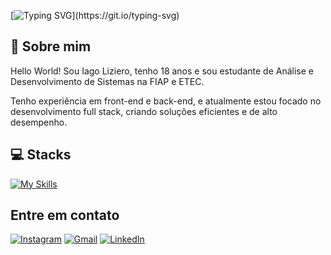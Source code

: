 [![Typing SVG](https://readme-typing-svg.demolab.com/?lines=Prazer,+sou+o+Iago+Liziero!;Full+stack+developer.)](https://git.io/typing-svg)

## 📌 Sobre mim

Hello World! Sou Iago Liziero, tenho 18 anos e sou estudante de Análise e Desenvolvimento de Sistemas na FIAP e ETEC. 

Tenho experiência em front-end e back-end, e atualmente estou focado no desenvolvimento full stack, criando soluções eficientes e de alto desempenho.

## 💻 Stacks
<div>

[![My Skills](https://skillicons.dev/icons?i=js,html,css,ts,tailwind,react,vite,prisma,nodejs,mysql,mongodb,express)](https://skillic)

## Entre em contato
[![Instagram](https://img.shields.io/badge/Instagram-E4405F?style=for-the-badge&logo=instagram&logoColor=white)](https://www.instagram.com/Iagoliziero/)
[![Gmail](https://img.shields.io/badge/Gmail-D14836?style=for-the-badge&logo=gmail&logoColor=white)](mailto:iagolizierox14@gmail.com)
[![LinkedIn](https://img.shields.io/badge/LinkedIn-0077B5?style=for-the-badge&logo=linkedin&logoColor=white)](https://www.linkedin.com/in/iago-liziero-54b81232b?trk=blended-typeahead)
